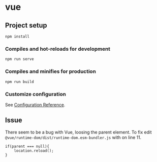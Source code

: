# vue

## Project setup
```
npm install
```

### Compiles and hot-reloads for development
```
npm run serve
```

### Compiles and minifies for production
```
npm run build
```

### Customize configuration
See [Configuration Reference](https://cli.vuejs.org/config/).

## Issue
There seem to be a bug with Vue, loosing the parent element. To fix edit `@vue/runtime-dom/dist/runtime-dom.esm-bundler.js` with on line 11.
```
if(parent === null){
    location.reload();
}
```